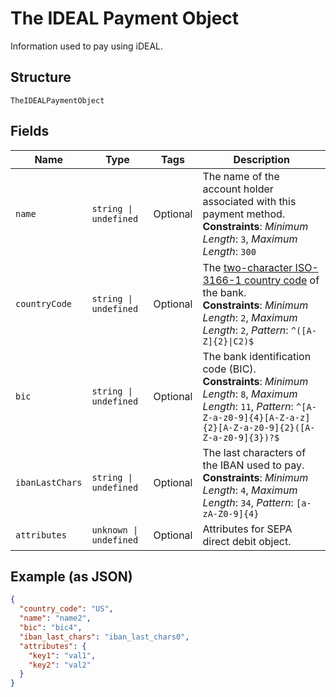 
# The IDEAL Payment Object

Information used to pay using iDEAL.

## Structure

`TheIDEALPaymentObject`

## Fields

| Name | Type | Tags | Description |
|  --- | --- | --- | --- |
| `name` | `string \| undefined` | Optional | The name of the account holder associated with this payment method.<br>**Constraints**: *Minimum Length*: `3`, *Maximum Length*: `300` |
| `countryCode` | `string \| undefined` | Optional | The [two-character ISO-3166-1 country code](/docs/integration/direct/rest/country-codes/) of the bank.<br>**Constraints**: *Minimum Length*: `2`, *Maximum Length*: `2`, *Pattern*: `^([A-Z]{2}\|C2)$` |
| `bic` | `string \| undefined` | Optional | The bank identification code (BIC).<br>**Constraints**: *Minimum Length*: `8`, *Maximum Length*: `11`, *Pattern*: `^[A-Z-a-z0-9]{4}[A-Z-a-z]{2}[A-Z-a-z0-9]{2}([A-Z-a-z0-9]{3})?$` |
| `ibanLastChars` | `string \| undefined` | Optional | The last characters of the IBAN used to pay.<br>**Constraints**: *Minimum Length*: `4`, *Maximum Length*: `34`, *Pattern*: `[a-zA-Z0-9]{4}` |
| `attributes` | `unknown \| undefined` | Optional | Attributes for SEPA direct debit object. |

## Example (as JSON)

```json
{
  "country_code": "US",
  "name": "name2",
  "bic": "bic4",
  "iban_last_chars": "iban_last_chars0",
  "attributes": {
    "key1": "val1",
    "key2": "val2"
  }
}
```

